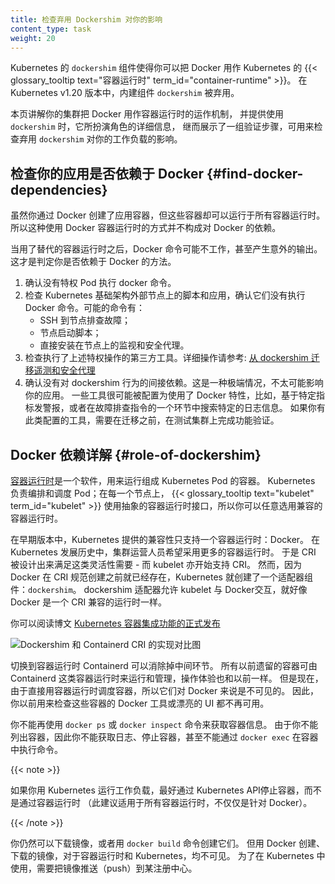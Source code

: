 ```yaml
---
title: 检查弃用 Dockershim 对你的影响
content_type: task 
weight: 20
---
```

<!-- 
title: Check whether Dockershim deprecation affects you
content_type: task 
reviewers:
- SergeyKanzhelev
weight: 20
-->

<!-- overview -->

<!-- 
The `dockershim` component of Kubernetes allows to use Docker as a Kubernetes's
{{< glossary_tooltip text="container runtime" term_id="container-runtime" >}}.
Kubernetes' built-in `dockershim` component was deprecated in release v1.20.
-->
Kubernetes 的 `dockershim` 组件使得你可以把 Docker 用作 Kubernetes 的
{{< glossary_tooltip text="容器运行时" term_id="container-runtime" >}}。
在 Kubernetes v1.20 版本中，内建组件 `dockershim` 被弃用。

<!-- 
This page explains how your cluster could be using Docker as a container runtime,
provides details on the role that `dockershim` plays when in use, and shows steps
you can take to check whether any workloads could be affected by `dockershim` deprecation.
-->
本页讲解你的集群把 Docker 用作容器运行时的运作机制，
并提供使用 `dockershim` 时，它所扮演角色的详细信息，
继而展示了一组验证步骤，可用来检查弃用 `dockershim` 对你的工作负载的影响。

<!-- 
## Finding if your app has a dependencies on Docker {#find-docker-dependencies} 
-->
## 检查你的应用是否依赖于 Docker {#find-docker-dependencies}

<!-- 
If you are using Docker for building your application containers, you can still
run these containers on any container runtime. This use of Docker does not count
as a dependency on Docker as a container runtime.
-->
虽然你通过 Docker 创建了应用容器，但这些容器却可以运行于所有容器运行时。
所以这种使用 Docker 容器运行时的方式并不构成对 Docker 的依赖。

<!-- 
When alternative container runtime is used, executing Docker commands may either
not work or yield unexpected output. This is how you can find whether you have a
dependency on Docker:
-->
当用了替代的容器运行时之后，Docker 命令可能不工作，甚至产生意外的输出。
这才是判定你是否依赖于 Docker 的方法。

<!-- 
1. Make sure no privileged Pods execute Docker commands.
2. Check that scripts and apps running on nodes outside of Kubernetes
   infrastructure do not execute Docker commands. It might be:
   - SSH to nodes to troubleshoot;
   - Node startup scripts;
   - Monitoring and security agents installed on nodes directly.
3. Third-party tools that perform above mentioned privileged operations. See
   [Migrating telemetry and security agents from dockershim](/docs/tasks/administer-cluster/migrating-from-dockershim/migrating-telemetry-and-security-agents)
   for more information.
4. Make sure there is no indirect dependencies on dockershim behavior.
   This is an edge case and unlikely to affect your application. Some tooling may be configured
   to react to Docker-specific behaviors, for example, raise alert on specific metrics or search for
   a specific log message as part of troubleshooting instructions.
   If you have such tooling configured, test the behavior on test
   cluster before migration.
 -->
1. 确认没有特权 Pod 执行 docker 命令。
2. 检查 Kubernetes 基础架构外部节点上的脚本和应用，确认它们没有执行 Docker 命令。可能的命令有：
   - SSH 到节点排查故障；
   - 节点启动脚本；
   - 直接安装在节点上的监视和安全代理。
3. 检查执行了上述特权操作的第三方工具。详细操作请参考:
   [从 dockershim 迁移遥测和安全代理](/zh/docs/tasks/administer-cluster/migrating-from-dockershim/migrating-telemetry-and-security-agents/)
4. 确认没有对 dockershim 行为的间接依赖。这是一种极端情况，不太可能影响你的应用。
   一些工具很可能被配置为使用了 Docker 特性，比如，基于特定指标发警报，或者在故障排查指令的一个环节中搜索特定的日志信息。
   如果你有此类配置的工具，需要在迁移之前，在测试集群上完成功能验证。


<!-- 
## Dependency on Docker explained {#role-of-dockershim}  
-->
## Docker 依赖详解 {#role-of-dockershim}

<!-- 
A [container runtime](/docs/concepts/containers/#container-runtimes) is software that can
execute the containers that make up a Kubernetes pod. Kubernetes is responsible for orchestration
and scheduling of Pods; on each node, the {{< glossary_tooltip text="kubelet" term_id="kubelet" >}}
uses the container runtime interface as an abstraction so that you can use any compatible
container runtime.
 -->
[容器运行时](/zh/docs/concepts/containers/#container-runtimes)是一个软件，用来运行组成 Kubernetes Pod 的容器。
Kubernetes 负责编排和调度 Pod；在每一个节点上，
{{< glossary_tooltip text="kubelet" term_id="kubelet" >}}
使用抽象的容器运行时接口，所以你可以任意选用兼容的容器运行时。

<!-- 
In its earliest releases, Kubernetes offered compatibility with just one container runtime: Docker.
Later in the Kubernetes project's history, cluster operators wanted to adopt additional container runtimes.
The CRI was designed to allow this kind of flexibility - and the kubelet began supporting CRI. However,
because Docker existed before the CRI specification was invented, the Kubernetes project created an
adapter component, `dockershim`. The dockershim adapter allows the kubelet to interact with Docker as
if Docker were a CRI compatible runtime.
 -->
在早期版本中，Kubernetes 提供的兼容性只支持一个容器运行时：Docker。
在 Kubernetes 发展历史中，集群运营人员希望采用更多的容器运行时。
于是 CRI 被设计出来满足这类灵活性需要 - 而 kubelet 亦开始支持 CRI。
然而，因为 Docker 在 CRI 规范创建之前就已经存在，Kubernetes 就创建了一个适配器组件：`dockershim`。
dockershim 适配器允许 kubelet 与 Docker交互，就好像 Docker 是一个 CRI 兼容的运行时一样。

<!-- 
You can read about it in [Kubernetes Containerd integration goes GA](/blog/2018/05/24/kubernetes-containerd-integration-goes-ga/) blog post.
 -->
你可以阅读博文
[Kubernetes 容器集成功能的正式发布](/zh/blog/2018/05/24/kubernetes-containerd-integration-goes-ga/)

<!-- Dockershim vs. CRI with Containerd -->
![Dockershim 和 Containerd CRI 的实现对比图](/images/blog/2018-05-24-kubernetes-containerd-integration-goes-ga/cri-containerd.png)

<!-- 
Switching to Containerd as a container runtime eliminates the middleman. All the
same containers can be run by container runtimes like Containerd as before. But
now, since containers schedule directly with the container runtime, they are not visible to Docker.
So any Docker tooling or fancy UI you might have used
before to check on these containers is no longer available.
 -->
切换到容器运行时 Containerd 可以消除掉中间环节。
所有以前遗留的容器可由 Containerd 这类容器运行时来运行和管理，操作体验也和以前一样。
但是现在，由于直接用容器运行时调度容器，所以它们对 Docker 来说是不可见的。
因此，你以前用来检查这些容器的 Docker 工具或漂亮的 UI 都不再可用。

<!-- 
You cannot get container information using `docker ps` or `docker inspect`
commands. As you cannot list containers, you cannot get logs, stop containers,
or execute something inside container using `docker exec`.
 -->
你不能再使用 `docker ps` 或 `docker inspect` 命令来获取容器信息。
由于你不能列出容器，因此你不能获取日志、停止容器，甚至不能通过 `docker exec` 在容器中执行命令。

<!-- 
If you're running workloads via Kubernetes, the best way to stop a container is through
the Kubernetes API rather than directly through the container runtime (this advice applies
for all container runtimes, not just Docker).
 -->
{{< note >}}

如果你用 Kubernetes 运行工作负载，最好通过 Kubernetes API停止容器，而不是通过容器运行时
（此建议适用于所有容器运行时，不仅仅是针对 Docker）。

{{< /note >}}

<!-- 
You can still pull images or build them using `docker build` command. But images
built or pulled by Docker would not be visible to container runtime and
Kubernetes. They needed to be pushed to some registry to allow them to be used
by Kubernetes.
 -->
你仍然可以下载镜像，或者用 `docker build` 命令创建它们。
但用 Docker 创建、下载的镜像，对于容器运行时和 Kubernetes，均不可见。
为了在 Kubernetes 中使用，需要把镜像推送（push）到某注册中心。
